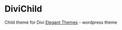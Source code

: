 # DiviChild

Child theme for Divi [Elegant Themes](https://www.elegantthemes.com/) - wordpress theme
